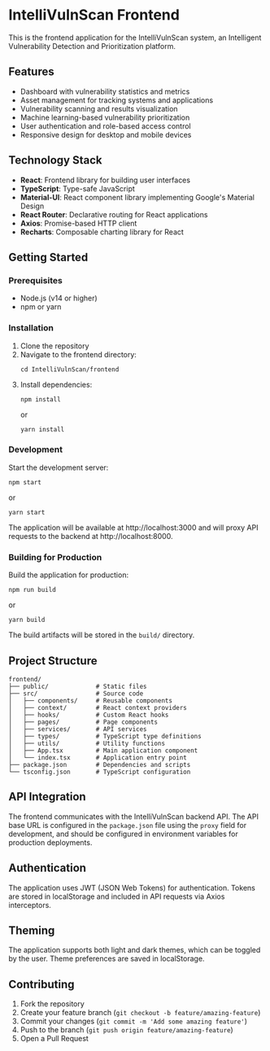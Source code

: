 # IntelliVulnScan Frontend

This is the frontend application for the IntelliVulnScan system, an Intelligent Vulnerability Detection and Prioritization platform.

## Features

- Dashboard with vulnerability statistics and metrics
- Asset management for tracking systems and applications
- Vulnerability scanning and results visualization
- Machine learning-based vulnerability prioritization
- User authentication and role-based access control
- Responsive design for desktop and mobile devices

## Technology Stack

- **React**: Frontend library for building user interfaces
- **TypeScript**: Type-safe JavaScript
- **Material-UI**: React component library implementing Google's Material Design
- **React Router**: Declarative routing for React applications
- **Axios**: Promise-based HTTP client
- **Recharts**: Composable charting library for React

## Getting Started

### Prerequisites

- Node.js (v14 or higher)
- npm or yarn

### Installation

1. Clone the repository
2. Navigate to the frontend directory:
   ```
   cd IntelliVulnScan/frontend
   ```
3. Install dependencies:
   ```
   npm install
   ```
   or
   ```
   yarn install
   ```

### Development

Start the development server:

```
npm start
```

or

```
yarn start
```

The application will be available at http://localhost:3000 and will proxy API requests to the backend at http://localhost:8000.

### Building for Production

Build the application for production:

```
npm run build
```

or

```
yarn build
```

The build artifacts will be stored in the `build/` directory.

## Project Structure

```
frontend/
├── public/             # Static files
├── src/                # Source code
│   ├── components/     # Reusable components
│   ├── context/        # React context providers
│   ├── hooks/          # Custom React hooks
│   ├── pages/          # Page components
│   ├── services/       # API services
│   ├── types/          # TypeScript type definitions
│   ├── utils/          # Utility functions
│   ├── App.tsx         # Main application component
│   └── index.tsx       # Application entry point
├── package.json        # Dependencies and scripts
└── tsconfig.json       # TypeScript configuration
```

## API Integration

The frontend communicates with the IntelliVulnScan backend API. The API base URL is configured in the `package.json` file using the `proxy` field for development, and should be configured in environment variables for production deployments.

## Authentication

The application uses JWT (JSON Web Tokens) for authentication. Tokens are stored in localStorage and included in API requests via Axios interceptors.

## Theming

The application supports both light and dark themes, which can be toggled by the user. Theme preferences are saved in localStorage.

## Contributing

1. Fork the repository
2. Create your feature branch (`git checkout -b feature/amazing-feature`)
3. Commit your changes (`git commit -m 'Add some amazing feature'`)
4. Push to the branch (`git push origin feature/amazing-feature`)
5. Open a Pull Request 